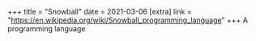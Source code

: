 +++
title = "Snowball"
date = 2021-03-06
[extra]
link = "https://en.wikipedia.org/wiki/Snowball_programming_language"
+++
A programming language

